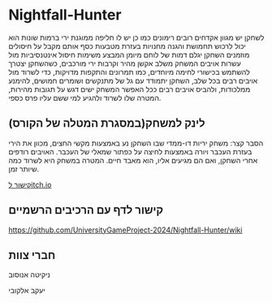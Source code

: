 # Nightfall-Hunter

לשחקן יש מגוון אקדחים רובים רימונים כמו כן יש לו חליפה ממוגנת ירי ברמות שונות 
הוא יכול לרכוש תחמושת והגנה מחנויות בעזרת מטבעות כסף אותם מקבל על חיסולים מוזמנים 
השחקן יגלם דמות של לוחם מיומן המבצע משימות חיסול אינטנסיביות מול עשרות אויבים
המשחק משלב אקשן מהיר וקרבות ירי מורכבים, כשהשחקן יצטרך להשתמש בכישורי לחימה מיוחדים, כמו תמרונים והתקפות מדויקות, כדי לשרוד מול אויבים רבים
בכל שלב, השחקן יתמודד עם גל של מתנקשים ושומרים חמושים, להימנע ממלכודות, ולהביס אויבים רבים ככל האפשר המשחק ישים דגש על תגובות מהירות, המטרה שלו לשרוד ולהגיע למי ששם עליו פרס כספי.

## לינק למשחק(במסגרת המטלה של הקורס)
הסבר קצר: משחק יריות דו-ממדי שבו השחקן נע באמצעות מקשי החצים, מכוון את הירי בעזרת העכבר ויורה באמצעות לחיצה על כפתור שמאלי של העכבר. האויבים רודפים אחרי השחקן, ואם הם מגיעים אליו, הוא מאבד חיים. המטרה במשחק היא לשרוד כמה שיותר זמן.

[קישור לitch.io](https://wnikita.itch.io/nightfall-hunter)

## קישור לדף עם הרכיבים הרשמיים
https://github.com/UniversityGameProject-2024/Nightfall-Hunter/wiki
## חברי צוות
ניקיטה אנוסוב

יעקב אלקובי

